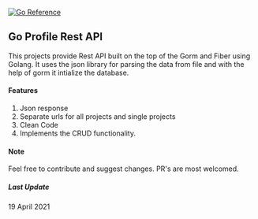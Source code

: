 [![Go Reference](https://pkg.go.dev/badge/github.com/chaudharypraveen98/GoProfileAPI.svg)](https://pkg.go.dev/github.com/chaudharypraveen98/GoProfileAPI)

## Go Profile Rest API
This projects provide Rest API built on the top of the Gorm and Fiber using Golang.
It uses the json library for parsing the data from file and with the help of gorm it intialize the database.

#### Features
1. Json response
2. Separate urls for all projects and single projects
3. Clean Code
4. Implements the CRUD functionality.

#### Note
Feel free to contribute and suggest changes. PR's are most welcomed.

##### Last Update
19 April 2021
